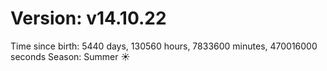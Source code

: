 # Version: v14.10.22
Time since birth: 5440 days, 130560 hours, 7833600 minutes, 470016000 seconds
Season: Summer ☀️
